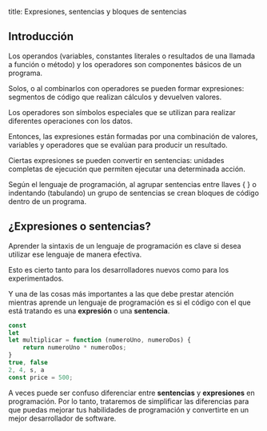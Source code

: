 title: Expresiones, sentencias y bloques de sentencias

## Introducción

Los operandos (variables, constantes literales o resultados de una llamada a función o método) y los operadores son componentes básicos de un programa. 

Solos, o al combinarlos con operadores se pueden formar expresiones: segmentos de código que realizan cálculos y devuelven valores. 

Los operadores son símbolos especiales que se utilizan para realizar diferentes operaciones con los datos.

Entonces, las expresiones están formadas por una combinación de valores, variables y operadores que se evalúan para producir un resultado.

Ciertas expresiones se pueden convertir en sentencias: unidades completas de ejecución que permiten ejecutar una determinada acción. 

Según el lenguaje de programación, al agrupar sentencias entre llaves { } o indentando (tabulando) un grupo de sentencias se crean bloques de código dentro de un programa.

## ¿Expresiones o sentencias?

Aprender la sintaxis de un lenguaje de programación es clave si desea utilizar ese lenguaje de manera efectiva. 

Esto es cierto tanto para los desarrolladores nuevos como para los experimentados.

Y una de las cosas más importantes a las que debe prestar atención mientras aprende un lenguaje de programación es si el código con el que está tratando es una **expresión** o una **sentencia**.

``` js 
const
let
let multiplicar = function (numeroUno, numeroDos) {
    return numeroUno * numeroDos;
}
true, false
2, 4, s, a
const price = 500;
```

A veces puede ser confuso diferenciar entre **sentencias** y **expresiones** en programación. Por lo tanto, trataremos de simplificar las diferencias para que puedas mejorar tus habilidades de programación y convertirte en un mejor desarrollador de software.


